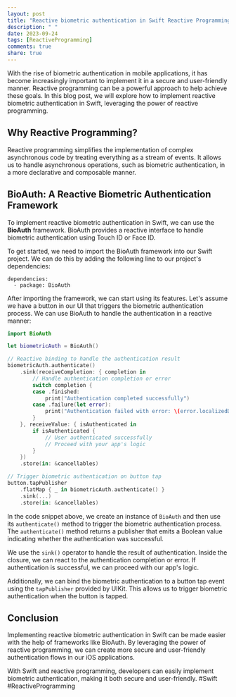 ```yaml
---
layout: post
title: "Reactive biometric authentication in Swift Reactive Programming"
description: " "
date: 2023-09-24
tags: [ReactiveProgramming]
comments: true
share: true
---
```


With the rise of biometric authentication in mobile applications, it has become increasingly important to implement it in a secure and user-friendly manner. Reactive programming can be a powerful approach to help achieve these goals. In this blog post, we will explore how to implement reactive biometric authentication in Swift, leveraging the power of reactive programming.

## Why Reactive Programming?

Reactive programming simplifies the implementation of complex asynchronous code by treating everything as a stream of events. It allows us to handle asynchronous operations, such as biometric authentication, in a more declarative and composable manner.

## BioAuth: A Reactive Biometric Authentication Framework

To implement reactive biometric authentication in Swift, we can use the **BioAuth** framework. BioAuth provides a reactive interface to handle biometric authentication using Touch ID or Face ID.

To get started, we need to import the BioAuth framework into our Swift project. We can do this by adding the following line to our project's dependencies:

```
dependencies:
  - package: BioAuth
```

After importing the framework, we can start using its features. Let's assume we have a button in our UI that triggers the biometric authentication process. We can use BioAuth to handle the authentication in a reactive manner:

```swift
import BioAuth

let biometricAuth = BioAuth()

// Reactive binding to handle the authentication result
biometricAuth.authenticate()
    .sink(receiveCompletion: { completion in
        // Handle authentication completion or error
        switch completion {
        case .finished:
            print("Authentication completed successfully")
        case .failure(let error):
            print("Authentication failed with error: \(error.localizedDescription)")
        }
    }, receiveValue: { isAuthenticated in
        if isAuthenticated {
            // User authenticated successfully
            // Proceed with your app's logic
        }
    })
    .store(in: &cancellables)

// Trigger biometric authentication on button tap
button.tapPublisher
    .flatMap { _ in biometricAuth.authenticate() }
    .sink(...)
    .store(in: &cancellables)
```

In the code snippet above, we create an instance of `BioAuth` and then use its `authenticate()` method to trigger the biometric authentication process. The `authenticate()` method returns a publisher that emits a Boolean value indicating whether the authentication was successful.

We use the `sink()` operator to handle the result of authentication. Inside the closure, we can react to the authentication completion or error. If authentication is successful, we can proceed with our app's logic.

Additionally, we can bind the biometric authentication to a button tap event using the `tapPublisher` provided by UIKit. This allows us to trigger biometric authentication when the button is tapped.

## Conclusion

Implementing reactive biometric authentication in Swift can be made easier with the help of frameworks like BioAuth. By leveraging the power of reactive programming, we can create more secure and user-friendly authentication flows in our iOS applications.

With Swift and reactive programming, developers can easily implement biometric authentication, making it both secure and user-friendly. #Swift #ReactiveProgramming